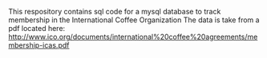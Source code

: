 This respository contains sql code for a mysql database to track membership in the International Coffee Organization 
The data is take from a pdf located here: http://www.ico.org/documents/international%20coffee%20agreements/membership-icas.pdf
